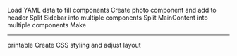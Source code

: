 Load YAML data to fill components
Create photo component and add to header
Split Sidebar into multiple components
Split MainContent into multiple components
Make <hr /> printable
Create CSS styling and adjust layout